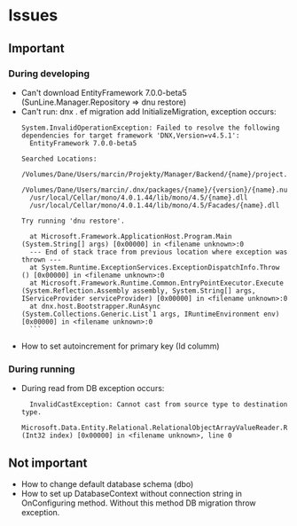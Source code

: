 # Issues

## Important

### During developing
* Can't download EntityFramework 7.0.0-beta5 (SunLine.Manager.Repository => dnu restore)
* Can't run: dnx . ef migration add InitializeMigration, exception occurs:
	```
    System.InvalidOperationException: Failed to resolve the following dependencies for target framework 'DNX,Version=v4.5.1':
      EntityFramework 7.0.0-beta5

    Searched Locations:
      /Volumes/Dane/Users/marcin/Projekty/Manager/Backend/{name}/project.json
      /Volumes/Dane/Users/marcin/.dnx/packages/{name}/{version}/{name}.nuspec
      /usr/local/Cellar/mono/4.0.1.44/lib/mono/4.5/{name}.dll
      /usr/local/Cellar/mono/4.0.1.44/lib/mono/4.5/Facades/{name}.dll

    Try running 'dnu restore'.

      at Microsoft.Framework.ApplicationHost.Program.Main (System.String[] args) [0x00000] in <filename unknown>:0 
      --- End of stack trace from previous location where exception was thrown ---
      at System.Runtime.ExceptionServices.ExceptionDispatchInfo.Throw () [0x00000] in <filename unknown>:0 
      at Microsoft.Framework.Runtime.Common.EntryPointExecutor.Execute (System.Reflection.Assembly assembly, System.String[] args, IServiceProvider serviceProvider) [0x00000] in <filename unknown>:0 
      at dnx.host.Bootstrapper.RunAsync (System.Collections.Generic.List`1 args, IRuntimeEnvironment env) [0x00000] in <filename unknown>:0
	  ```
* How to set autoincrement for primary key (Id columm)

### During running 
* During read from DB exception occurs: 
  ```
    InvalidCastException: Cannot cast from source type to destination type.
    Microsoft.Data.Entity.Relational.RelationalObjectArrayValueReader.ReadValue[DateTime] (Int32 index) [0x00000] in <filename unknown>, line 0
	```

## Not important

* How to change default database schema (dbo)
* How to set up DatabaseContext without connection string in OnConfiguring method. Without this method DB migration throw exception.